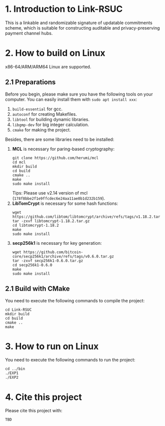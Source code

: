 # 1. Introduction to Link-RSUC
This is a linkable and randomizable signature of updatable commitments scheme, which is suitable for constructing auditable and privacy-preserving payment channel hubs.

# 2. How to build on Linux
x86-64/ARM/ARM64 Linux are supported. 

## 2.1 Preparations

Before you begin, please make sure you have the following tools on your computer. You can easily install them with `sudo apt install xxx`:
1. `build-essential` for gcc.
2. `autoconf` for creating Makefiles.
3. `libtool` for building dynamic libraries.
4. `libgmp-dev` for big integer calculation.
5. `cmake` for making the project.


Besides, there are some libraries need to be installed:

1. **MCL** is necessary for paring-based cryptography:
    ```
    git clone https://github.com/herumi/mcl
    cd mcl
    mkdir build
    cd build
    cmake ..
    make
    sudo make install
    ```
    Tips: Please use v2.14 version of mcl (`178f8bbe2f1e9ffcdec6e24aa11ae0b1d232b159`).
2. **LibTomCrypt** is necessary for some hash functions:
    ```
    wget https://github.com/libtom/libtomcrypt/archive/refs/tags/v1.18.2.tar.gz
    tar -zxvf libtomcrypt-1.18.2.tar.gz
    cd libtomcrypt-1.18.2
    make
    sudo make install
    ```
3. **secp256k1** is necessary for key generation:
    ```
    wget https://github.com/bitcoin-core/secp256k1/archive/refs/tags/v0.6.0.tar.gz
    tar -zxvf secp256k1-0.6.0.tar.gz
    cd secp256k1-0.6.0
    make
    sudo make install
    ```

## 2.1 Build with CMake
You need to execute the following commands to compile the project:
```
cd Link-RSUC
mkdir build
cd build
cmake ..
make
```

# 3. How to run on Linux
You need to execute the following commands to run the project:
```
cd ../bin
./EXP1
./EXP2
```

# 4. Cite this project
Please cite this project with:
```
TBD
```
